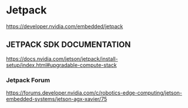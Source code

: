 # Jetpack

https://developer.nvidia.com/embedded/jetpack

## JETPACK SDK DOCUMENTATION

https://docs.nvidia.com/jetson/jetpack/install-setup/index.html#upgradable-compute-stack

### Jetpack Forum

https://forums.developer.nvidia.com/c/robotics-edge-computing/jetson-embedded-systems/jetson-agx-xavier/75
